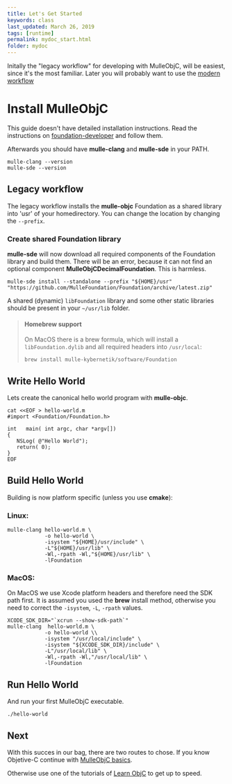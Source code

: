 ```yaml
---
title: Let's Get Started
keywords: class
last_updated: March 26, 2019
tags: [runtime]
permalink: mydoc_start.html
folder: mydoc
---
```


Initally the "legacy workflow" for developing with MulleObjC, will be easiest,
since it's the most familiar. Later you will probably want to use the
[modern workflow](mydoc_modern.html)


# Install MulleObjC

This guide doesn't have detailed installation instructions. Read the
instructions on
[foundation-developer](https://github.com/MulleFoundation/foundation-developer)
and follow them.

Afterwards you should have **mulle-clang** and **mulle-sde** in your PATH.

```
mulle-clang --version
mulle-sde --version
```


## Legacy workflow

The legacy workflow installs the **mulle-objc** Foundation as a shared library
into 'usr' of your homedirectory. You can change the location by changing the
`--prefix`.

### Create shared Foundation library

**mulle-sde** will now download all required components of the Foundation
library and build them. There will be an error, because it can not find an
optional component **MulleObjCDecimalFoundation**. This is harmless.


``` console
mulle-sde install --standalone --prefix "${HOME}/usr" "https://github.com/MulleFoundation/Foundation/archive/latest.zip"
```

A shared (dynamic) `libFoundation` library and some other static libraries
should be present in your `~/usr/lib`  folder.

> #### Homebrew support
>
> On MacOS there is a brew formula, which will install a
> `libFoundation.dylib` and all required headers into `/usr/local`:
>
> ```
> brew install mulle-kybernetik/software/Foundation
> ```


## Write Hello World

Lets create the canonical hello world program with **mulle-objc**.

```
cat <<EOF > hello-world.m
#import <Foundation/Foundation.h>

int   main( int argc, char *argv[])
{
   NSLog( @"Hello World");
   return( 0);
}
EOF
```

## Build Hello World

Building is now platform specific (unless you use **cmake**):

### Linux:

``` console
mulle-clang hello-world.m \
            -o hello-world \
            -isystem "${HOME}/usr/include" \
            -L"${HOME}/usr/lib" \
            -Wl,-rpath -Wl,"${HOME}/usr/lib" \
            -lFoundation
```


### MacOS:

On MacOS we use Xcode platform headers and therefore need the SDK path first.
It is assumed you used the **brew** install method, otherwise you need to
correct the `-isystem`, `-L`, `-rpath` values.

``` console
XCODE_SDK_DIR="`xcrun --show-sdk-path`"
mulle-clang  hello-world.m \
            -o hello-world \\
            -isystem "/usr/local/include" \
            -isystem "${XCODE_SDK_DIR}/include" \
            -L"/usr/local/lib" \
            -Wl,-rpath -Wl,"/usr/local/lib" \
            -lFoundation
```


## Run Hello World

And run your first MulleObjC executable.

``` console
./hello-world
```


## Next

With this succes in our bag, there are two routes to chose. If you know
Objetive-C continue with [MulleObjC basics](mydoc_basics.html).

Otherwise use one of the tutorials of [Learn ObjC](mydoc_links.html) to get
up to speed.



